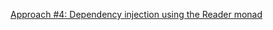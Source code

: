 [Approach #4: Dependency injection using the Reader monad](https://fsharpforfunandprofit.com/posts/dependencies-3/)
